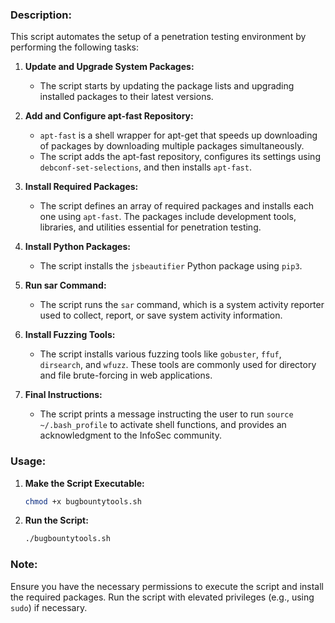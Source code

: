 ### Description:

This script automates the setup of a penetration testing environment by performing the following tasks:

1. **Update and Upgrade System Packages:**
   - The script starts by updating the package lists and upgrading installed packages to their latest versions.

2. **Add and Configure apt-fast Repository:**
   - `apt-fast` is a shell wrapper for apt-get that speeds up downloading of packages by downloading multiple packages simultaneously.
   - The script adds the apt-fast repository, configures its settings using `debconf-set-selections`, and then installs `apt-fast`.

3. **Install Required Packages:**
   - The script defines an array of required packages and installs each one using `apt-fast`. The packages include development tools, libraries, and utilities essential for penetration testing.

4. **Install Python Packages:**
   - The script installs the `jsbeautifier` Python package using `pip3`.

5. **Run sar Command:**
   - The script runs the `sar` command, which is a system activity reporter used to collect, report, or save system activity information.

6. **Install Fuzzing Tools:**
   - The script installs various fuzzing tools like `gobuster`, `ffuf`, `dirsearch`, and `wfuzz`. These tools are commonly used for directory and file brute-forcing in web applications.

7. **Final Instructions:**
   - The script prints a message instructing the user to run `source ~/.bash_profile` to activate shell functions, and provides an acknowledgment to the InfoSec community.

### Usage:

1. **Make the Script Executable:**
   ```sh
   chmod +x bugbountytools.sh
   ```

2. **Run the Script:**
   ```sh
   ./bugbountytools.sh
   ```

### Note:

Ensure you have the necessary permissions to execute the script and install the required packages. Run the script with elevated privileges (e.g., using `sudo`) if necessary.
